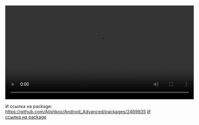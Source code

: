<video src="Запись экрана 2025-04-11 в 21.05.09.mov" controls width="600"></video>

И ссылка на package: https://github.com/Alishkoo/Android_Advanced/packages/2469835
[И ссылка на package](https://github.com/Alishkoo/Android_Advanced/packages/2469835)
